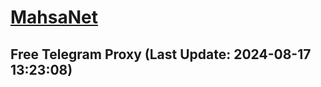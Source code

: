
# [MahsaNet](https://t.me/mahsa_net)
## Free Telegram Proxy (Last Update: 2024-08-17 13:23:08)

    